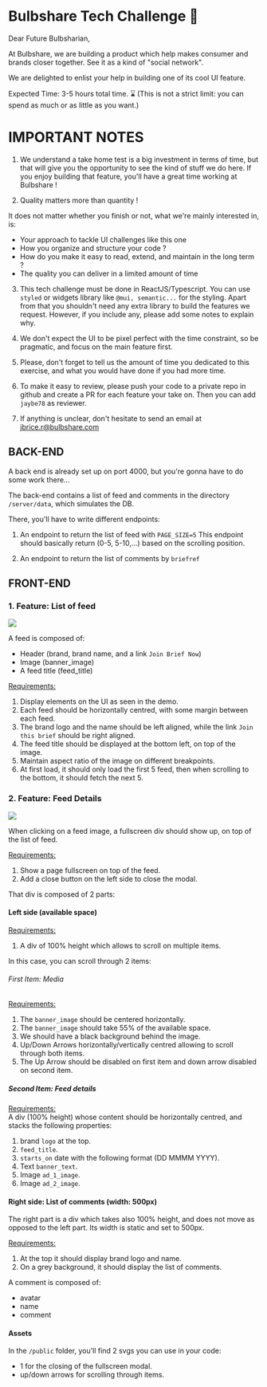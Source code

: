 # Bulbshare Tech Challenge 🦾

Dear Future Bulbsharian,

At Bulbshare, we are building a product which help makes consumer and brands closer together.
See it as a kind of "social network".

We are delighted to enlist your help in building one of its cool UI feature.

Expected Time: 3-5 hours total time. ⌛  (This is not a strict limit: you can spend as much or as little as you want.)

# IMPORTANT NOTES

1. We understand a take home test is a big investment in terms of time, but that will give you the opportunity
to see the kind of stuff we do here. If you enjoy building that feature, you'll have a great time working at Bulbshare !


2. Quality matters more than quantity !

It does not matter whether you finish or not, what we're mainly interested in, is:  
  - Your approach to tackle UI challenges like this one  
  - How you organize and structure your code ?  
  - How do you make it easy to read, extend, and maintain in the long term ?  
  - The quality you can deliver in a limited amount of time



3. This tech challenge must be done in ReactJS/Typescript. 
You can use `styled` or widgets library like `@mui, semantic...` for the styling. 
Apart from that you shouldn't need any extra library to build the features we request.
However, if you include any, please add some notes to explain why.

4. We don't expect the UI to be pixel perfect with the time constraint, so be pragmatic, and focus on the main feature first.




5. Please, don't forget to tell us the amount of time you dedicated to this exercise, and what you would have done if you had more time. 

6. To make it easy to review, please push your code to a private repo in github and create a PR for each feature your take on.
Then you can add `jaybe78` as reviewer.

7. If anything is unclear, don't hesitate to send an email at jbrice.r@bulbshare.com


## BACK-END

A back end is already set up on port 4000, but you're gonna have to do some work there...

The back-end contains a list of feed and comments in the directory `/server/data`, which simulates the DB.

There, you'll have to write different endpoints:    
1. An endpoint to return the list of feed with `PAGE_SIZE=5`
This endpoint should basically return (0-5, 5-10,...) based on the scrolling position.

2. An endpoint to return the list of comments by `briefref`

## FRONT-END

### 1. Feature: List of feed  

![](https://media.giphy.com/media/7P6XLWZakSI4cmTYxc/giphy.gif)

A feed is composed of:   
- Header (brand, brand name, and a link `Join Brief Now`)  
- Image (banner_image)  
- A feed title (feed_title)  


<u>Requirements:</u>

1. Display elements on the UI as seen in the demo.
2. Each feed should be horizontally centred, with some margin between each feed. 
3. The brand logo and the name should be left aligned, while the link `Join this brief` should be right aligned. 
4. The feed title should be displayed at the bottom left, on top of the image. 
5. Maintain aspect ratio of the image on different breakpoints.
6. At first load, it should only load the first 5 feed, then when scrolling to the bottom, it should fetch the next 5.


### 2. Feature: Feed Details

![](https://media.giphy.com/media/ebEzgbew7OxqnRiDxl/giphy.gif)

When clicking on a feed image, a fullscreen div should show up, on top of the list of feed.

<u>Requirements:</u>
1. Show a page fullscreen on top of the feed.  
2. Add a close button on the left side to close the modal.


That div is composed of 2 parts:

#### Left side (available space)

 <u>Requirements:</u>  
  1. A div of 100% height which allows to scroll on multiple items.  
  
  In this case, you can scroll through 2 items:

###### First Item: Media 

   <u>Requirements:</u>  
   1. The `banner_image` should be centered horizontally.   
   2. The `banner_image` should take 55% of the available space.  
   3. We should have a black background behind the image.  
   4. Up/Down Arrows horizontally/vertically centred allowing to scroll through both items.  
   5. The Up Arrow should be disabled on first item and down arrow disabled on second item.
     
##### Second Item: Feed details

  <u>Requirements:</u>  
  A div (100% height) whose content should be horizontally centred, and stacks the following properties:

   1. brand `logo` at the top.   
   2. `feed_title`.  
   3. `starts_on` date with the following format (DD MMMM YYYY).  
   4. Text `banner_text`.  
   5. Image `ad_1_image`.  
   6. Image `ad_2_image`.  


#### Right side: List of comments (width: 500px)

The right part is a div which takes also 100% height, and does not move as opposed to the left part.
Its width is static and set to 500px.  

<u>Requirements:</u> 

1. At the top it should display brand logo and name.  
2. On a grey background, it should display the list of comments.

A comment is composed of:
- avatar  
- name  
- comment  

#### Assets

In the `/public` folder, you'll find 2 svgs you can use in your code:  
- 1 for the closing of the fullscreen modal.   
- up/down arrows for scrolling through items.
